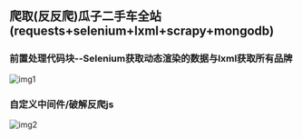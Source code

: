 ## 爬取(反反爬)瓜子二手车全站(requests+selenium+lxml+scrapy+mongodb)

### 前置处理代码块--Selenium获取动态渲染的数据与lxml获取所有品牌

![img1](https://github.com/ziliang-wang/Scrapy2/blob/master/guazi/images/%E5%BE%AE%E4%BF%A1%E6%88%AA%E5%9B%BE_20200331200127.png)

### 自定义中间件/破解反爬js

![img2](https://github.com/ziliang-wang/Scrapy2/blob/master/guazi/images/%E5%BE%AE%E4%BF%A1%E6%88%AA%E5%9B%BE_20200331202024.png)
